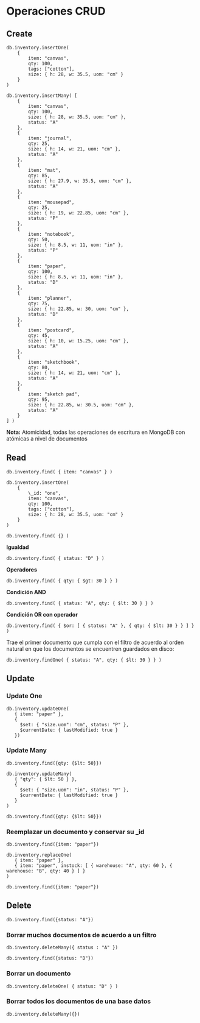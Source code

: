 # Operaciones CRUD

## Create

```
db.inventory.insertOne(
    {
        item: "canvas",
        qty: 100,
        tags: ["cotton"],
        size: { h: 28, w: 35.5, uom: "cm" }
    }
)
```

```
db.inventory.insertMany( [
    {
        item: "canvas",
        qty: 100,
        size: { h: 28, w: 35.5, uom: "cm" },
        status: "A"
    },
    {
        item: "journal",
        qty: 25,
        size: { h: 14, w: 21, uom: "cm" },
        status: "A"
    },
    {
        item: "mat",
        qty: 85,
        size: { h: 27.9, w: 35.5, uom: "cm" },
        status: "A"
    },
    {
        item: "mousepad",
        qty: 25,
        size: { h: 19, w: 22.85, uom: "cm" },
        status: "P"
    },
    {
        item: "notebook",
        qty: 50,
        size: { h: 8.5, w: 11, uom: "in" },
        status: "P"
    },
    {
        item: "paper",
        qty: 100,
        size: { h: 8.5, w: 11, uom: "in" },
        status: "D"
    },
    {
        item: "planner",
        qty: 75,
        size: { h: 22.85, w: 30, uom: "cm" },
        status: "D"
    },
    {
        item: "postcard",
        qty: 45,
        size: { h: 10, w: 15.25, uom: "cm" },
        status: "A"
    },
    {
        item: "sketchbook",
        qty: 80,
        size: { h: 14, w: 21, uom: "cm" },
        status: "A"
    },
    {
        item: "sketch pad",
        qty: 95,
        size: { h: 22.85, w: 30.5, uom: "cm" },
        status: "A"
    }
] )
```

**Nota:** Atomicidad, todas las operaciones de escritura en MongoDB con atómicas a nivel de documentos

## Read

```
db.inventory.find( { item: "canvas" } )
```

```
db.inventory.insertOne(
    {
        \_id: "one",
        item: "canvas",
        qty: 100,
        tags: ["cotton"],
        size: { h: 28, w: 35.5, uom: "cm" }
    }
)
```

```
db.inventory.find( {} )
```

**Igualdad**

```
db.inventory.find( { status: "D" } )
```

**Operadores**

```
db.inventory.find( { qty: { $gt: 30 } } )
```

**Condición AND**

```
db.inventory.find( { status: "A", qty: { $lt: 30 } } )
```

**Condición OR con operador**

```
db.inventory.find( { $or: [ { status: "A" }, { qty: { $lt: 30 } } ] } )
```

Trae el primer documento que cumpla con el filtro de acuerdo al orden natural en que los documentos se encuentren guardados en disco:

```
db.inventory.findOne( { status: "A", qty: { $lt: 30 } } )
```

## Update

### Update One

```
db.inventory.updateOne(
   { item: "paper" },
   {
     $set: { "size.uom": "cm", status: "P" },
     $currentDate: { lastModified: true }
   })
```

### Update Many

```
db.inventory.find({qty: {$lt: 50}})
```

```
db.inventory.updateMany(
   { "qty": { $lt: 50 } },
   {
     $set: { "size.uom": "in", status: "P" },
     $currentDate: { lastModified: true }
   }
)
```

```
db.inventory.find({qty: {$lt: 50}})
```

### Reemplazar un documento y conservar su \_id

```
db.inventory.find({item: "paper"})
```

```
db.inventory.replaceOne(
   { item: "paper" },
   { item: "paper", instock: [ { warehouse: "A", qty: 60 }, { warehouse: "B", qty: 40 } ] }
)
```

```
db.inventory.find({item: "paper"})
```

## Delete

```
db.inventory.find({status: "A"})
```

### Borrar muchos documentos de acuerdo a un filtro

```
db.inventory.deleteMany({ status : "A" })
```

```
db.inventory.find({status: "D"})
```

### Borrar un documento

```
db.inventory.deleteOne( { status: "D" } )
```

### Borrar todos los documentos de una base datos

```
db.inventory.deleteMany({})
```
